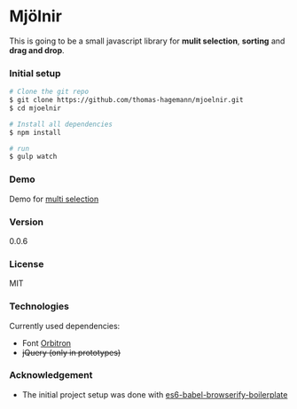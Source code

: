 # Mjölnir
This is going to be a small javascript library for **mulit selection**, **sorting** and **drag and drop**.

### Initial setup
```sh
# Clone the git repo
$ git clone https://github.com/thomas-hagemann/mjoelnir.git
$ cd mjoelnir

# Install all dependencies
$ npm install

# run
$ gulp watch
```

### Demo 
Demo for [multi selection](http://thomashagemann.altervista.org/mjoelnir_example/multi_selection/demo.html)


### Version
 0.0.6

### License
MIT

### Technologies
Currently used dependencies:
* Font [Orbitron](https://fonts.googleapis.com/css?family=Orbitron:900)
* ~~jQuery (only in prototypes)~~


### Acknowledgement
  - The initial project setup was done with [es6-babel-browserify-boilerplate](https://github.com/thoughtram/es6-babel-browserify-boilerplate)
